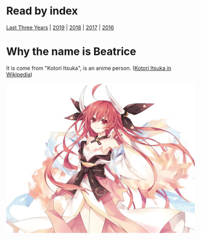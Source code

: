 # 



# Read by index

[Last Three Years](last-three-years.md) | [2019](2019/README.md) | [2018](2018/README.md) | [2017](2017/README.md) | [2016](2016/README.md)


# Why the name is Beatrice

It is come from "Kotori Itsuka", is an anime person. ([Kotori Itsuka in Wikipedia](https://en.wikipedia.org/wiki/List_of_Date_A_Live_characters#Main_characters))

![Kotori Itsuka](2019/01/28/kotori-itsuka.jpg)

